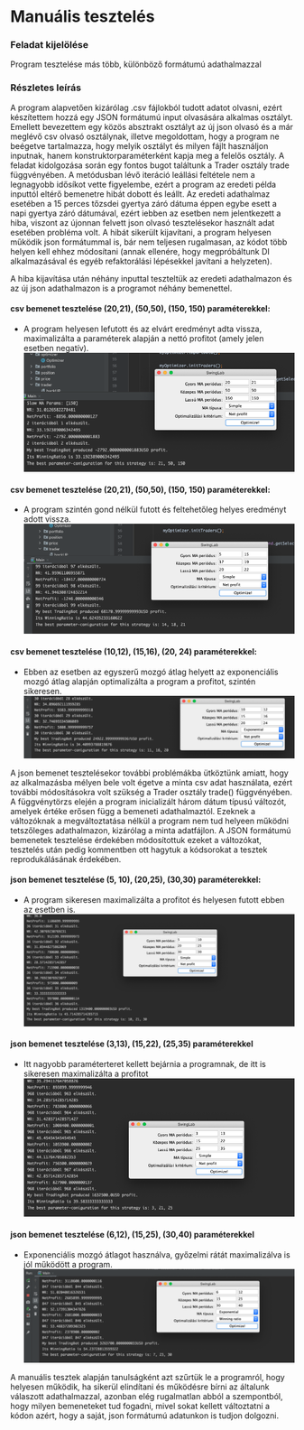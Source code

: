 # Manuális tesztelés

### Feladat kijelölése
Program tesztelése más több, különböző formátumú adathalmazzal

### Részletes leírás
A program alapvetően kizárólag .csv fájlokból tudott adatot olvasni, ezért készítettem hozzá
    egy JSON formátumú input olvasására alkalmas osztályt. Emellett bevezettem egy közös absztrakt
    osztályt az új json olvasó és a már meglévő csv olvasó osztálynak, illetve megoldottam, hogy a
    program ne beégetve tartalmazza, hogy melyik osztályt és milyen fájlt használjon inputnak, 
    hanem konstruktorparaméterként kapja meg a felelős osztály.
    A feladat kidolgozása során egy fontos bugot találtunk a Trader osztály trade függvényében. A metódusban
    lévő iteráció leállási feltétele nem a legnagyobb idősíkot vette figyelembe, ezért a program az eredeti példa
    inputtól eltérő bemenetre hibát dobott és leállt. Az eredeti adathalmaz esetében a 15 perces tőzsdei 
    gyertya záró dátuma éppen egybe esett a napi gyertya záró dátumával, ezért iebben az esetben nem jelentkezett
    a hiba, viszont az újonnan felvett json olvasó tesztelésekor használt adat esetében probléma volt. A hibát
    sikerült kijavítani, a program helyesen működik json formátummal is, bár nem teljesen rugalmasan, az kódot több helyen
    kell ehhez módosítani (annak ellenére, hogy megpróbáltunk DI alkalmazásával és egyéb refaktorálási lépésekkel javítani a helyzeten).
    
A hiba kijavítása után néhány inputtal teszteltük az eredeti adathalmazon és az új json adathalmazon is 
    a programot néhány bemenettel.

#### csv bemenet tesztelése (20,21), (50,50), (150, 150) paraméterekkel:

- A program helyesen lefutott és az elvárt eredményt adta vissza, maximalizálta a paraméterek
alapján a nettó profitot (amely jelen esetben negatív).
![](csv_test_1.png)

#### csv bemenet tesztelése (20,21), (50,50), (150, 150) paraméterekkel:

- A program szintén gond nélkül futott és feltehetőleg helyes eredményt adott vissza.
![](csv_test_2.png)

#### csv bemenet tesztelése (10,12), (15,16), (20, 24) paraméterekkel:

- Ebben az esetben az egyszerű mozgó átlag helyett az exponenciális mozgó átlag alapján optimalizálta
a program a profitot, szintén sikeresen.
![](csv_test_3.png)


A json bemenet tesztelésekor további problémákba ütköztünk amiatt, hogy az alkalmazásba
    mélyen bele volt égetve a minta csv adat használata, ezért további módosításokra volt 
    szükség a Trader osztály trade() függvényében. A függvénytörzs elején a program inicializált
    három dátum típusú változót, amelyek értéke erősen függ a bemeneti adathalmaztól. 
    Ezeknek a változóknak a megváltoztatása nélkül a program nem tud helyeen működni tetszőleges
    adathalmazon, kizárólag a minta adatfájlon. A JSON formátumú bemenetek tesztelése érdekében
    módosítottuk ezeket a változókat, tesztelés után pedig kommentben ott hagytuk a kódsorokat
    a tesztek reprodukálásának érdekében.

#### json bemenet tesztelése (5, 10), (20,25), (30,30) paraméterekkel:
- A program sikeresen maximalizálta a profitot és helyesen futott ebben az esetben is.
![](json_test_1.png)

#### json bemenet tesztelése (3,13), (15,22), (25,35) paraméterekkel
- Itt nagyobb paraméterteret kellett bejárnia a programnak, de itt is sikeresen maximalizálta
a profitot
![](json_test_2.png)


#### json bemenet tesztelése (6,12), (15,25), (30,40) paraméterekkel
- Exponenciális mozgó átlagot használva, győzelmi rátát maximalizálva is jól működött a program.
![](json_test_3.png)



A manuális tesztek alapján tanulságként azt szűrtük le a programról, hogy helyesen működik, ha
    sikerül elindítani és működésre bírni az általunk válaszott adathalmazzal, azonban elég rugalmatlan
    abból a szempontból, hogy milyen bemeneteket tud fogadni, mivel sokat kellett változtatni a kódon
    azért, hogy a saját, json formátumú adatunkon is tudjon dolgozni.



    


